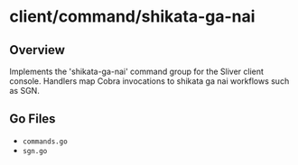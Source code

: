 # client/command/shikata-ga-nai

## Overview

Implements the 'shikata-ga-nai' command group for the Sliver client console. Handlers map Cobra invocations to shikata ga nai workflows such as SGN.

## Go Files

- `commands.go`
- `sgn.go`
